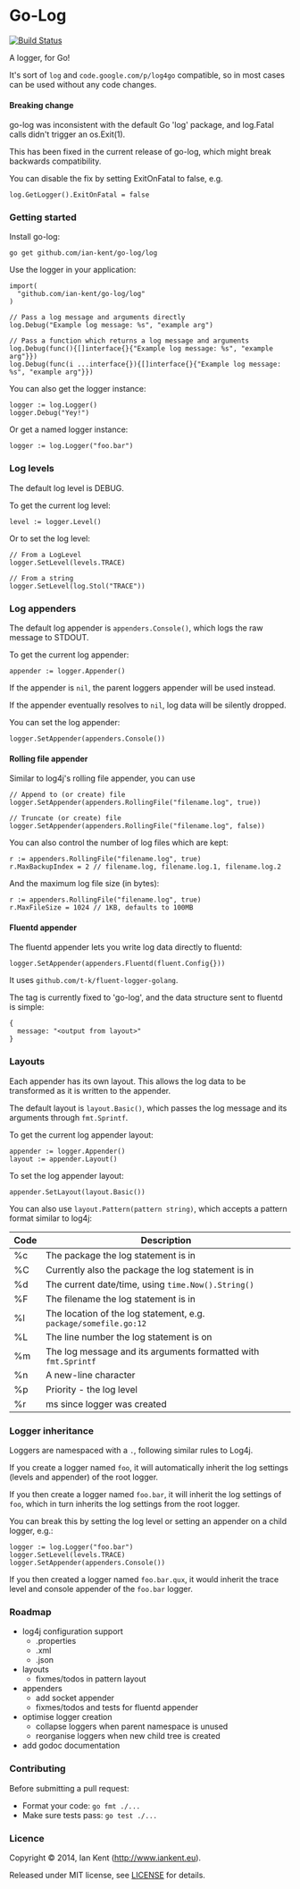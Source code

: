 Go-Log
======

[![Build Status](https://travis-ci.org/ian-kent/go-log.svg?branch=master)](https://travis-ci.org/ian-kent/go-log)

A logger, for Go!

It's sort of ```log``` and ```code.google.com/p/log4go``` compatible, so in most cases
can be used without any code changes.

#### Breaking change

go-log was inconsistent with the default Go 'log' package, and log.Fatal calls didn't trigger an os.Exit(1).

This has been fixed in the current release of go-log, which might break backwards compatibility.

You can disable the fix by setting ExitOnFatal to false, e.g.

    log.GetLogger().ExitOnFatal = false

### Getting started

Install go-log:

```
go get github.com/ian-kent/go-log/log
```

Use the logger in your application:

```
import(
  "github.com/ian-kent/go-log/log"
)

// Pass a log message and arguments directly
log.Debug("Example log message: %s", "example arg")

// Pass a function which returns a log message and arguments
log.Debug(func(){[]interface{}{"Example log message: %s", "example arg"}})
log.Debug(func(i ...interface{}){[]interface{}{"Example log message: %s", "example arg"}})
```

You can also get the logger instance:
```
logger := log.Logger()
logger.Debug("Yey!")
```

Or get a named logger instance:

```
logger := log.Logger("foo.bar")
```

### Log levels

The default log level is DEBUG.

To get the current log level:

```
level := logger.Level()
```

Or to set the log level:

```
// From a LogLevel
logger.SetLevel(levels.TRACE)

// From a string
logger.SetLevel(log.Stol("TRACE"))
```

### Log appenders

The default log appender is ```appenders.Console()```, which logs
the raw message to STDOUT.

To get the current log appender:

```
appender := logger.Appender()
```

If the appender is ```nil```, the parent loggers appender will be used
instead.

If the appender eventually resolves to ```nil```, log data will be
silently dropped.

You can set the log appender:

```
logger.SetAppender(appenders.Console())
```

#### Rolling file appender

Similar to log4j's rolling file appender, you can use

```
// Append to (or create) file
logger.SetAppender(appenders.RollingFile("filename.log", true))

// Truncate (or create) file
logger.SetAppender(appenders.RollingFile("filename.log", false))
```

You can also control the number of log files which are kept:
```
r := appenders.RollingFile("filename.log", true)
r.MaxBackupIndex = 2 // filename.log, filename.log.1, filename.log.2
```

And the maximum log file size (in bytes):
```
r := appenders.RollingFile("filename.log", true)
r.MaxFileSize = 1024 // 1KB, defaults to 100MB
```

#### Fluentd appender

The fluentd appender lets you write log data directly to fluentd:

```
logger.SetAppender(appenders.Fluentd(fluent.Config{}))
```

It uses ```github.com/t-k/fluent-logger-golang```.

The tag is currently fixed to 'go-log', and the data structure sent
to fluentd is simple:

```
{
  message: "<output from layout>"
}

```

### Layouts

Each appender has its own layout. This allows the log data to be transformed
as it is written to the appender.

The default layout is ```layout.Basic()```, which passes the log message
and its arguments through ```fmt.Sprintf```.

To get the current log appender layout:
```
appender := logger.Appender()
layout := appender.Layout()
```

To set the log appender layout:
```
appender.SetLayout(layout.Basic())
```

You can also use ```layout.Pattern(pattern string)```, which accepts a
pattern format similar to log4j:

| Code | Description
| ---- | -----------
| %c   | The package the log statement is in
| %C   | Currently also the package the log statement is in
| %d   | The current date/time, using ```time.Now().String()```
| %F   | The filename the log statement is in
| %l   | The location of the log statement, e.g. ```package/somefile.go:12```
| %L   | The line number the log statement is on
| %m   | The log message and its arguments formatted with ```fmt.Sprintf```
| %n   | A new-line character
| %p   | Priority - the log level
| %r   | ms since logger was created

### Logger inheritance

Loggers are namespaced with a ```.```, following similar rules to Log4j.

If you create a logger named ```foo```, it will automatically inherit the
log settings (levels and appender) of the root logger.

If you then create a logger named ```foo.bar```, it will inherit the log
settings of ```foo```, which in turn inherits the log settings from the
root logger.

You can break this by setting the log level or setting an appender on
a child logger, e.g.:

```
logger := log.Logger("foo.bar")
logger.SetLevel(levels.TRACE)
logger.SetAppender(appenders.Console())
```

If you then created a logger named ```foo.bar.qux```, it would inherit
the trace level and console appender of the ```foo.bar``` logger.

### Roadmap

* log4j configuration support
  * .properties
  * .xml
  * .json
* layouts
  * fixmes/todos in pattern layout
* appenders
  * add socket appender
  * fixmes/todos and tests for fluentd appender
* optimise logger creation
  * collapse loggers when parent namespace is unused
  * reorganise loggers when new child tree is created
* add godoc documentation

### Contributing

Before submitting a pull request:

  * Format your code: ```go fmt ./...```
  * Make sure tests pass: ```go test ./...```

### Licence

Copyright ©‎ 2014, Ian Kent (http://www.iankent.eu).

Released under MIT license, see [LICENSE](LICENSE.md) for details.
